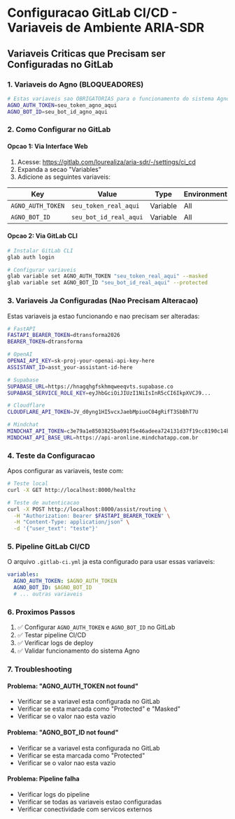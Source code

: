 # Configuracao GitLab CI/CD - Variaveis de Ambiente ARIA-SDR

## Variaveis Criticas que Precisam ser Configuradas no GitLab

### 1. Variaveis do Agno (BLOQUEADORES)
```bash
# Estas variaveis sao OBRIGATORIAS para o funcionamento do sistema Agno
AGNO_AUTH_TOKEN=seu_token_agno_aqui
AGNO_BOT_ID=seu_bot_id_agno_aqui
```

### 2. Como Configurar no GitLab

#### Opcao 1: Via Interface Web
1. Acesse: https://gitlab.com/lourealiza/aria-sdr/-/settings/ci_cd
2. Expanda a secao "Variables"
3. Adicione as seguintes variaveis:

| Key | Value | Type | Environment | Protected | Masked |
|-----|-------|------|-------------|-----------|--------|
| `AGNO_AUTH_TOKEN` | `seu_token_real_aqui` | Variable | All | ✅ | ✅ |
| `AGNO_BOT_ID` | `seu_bot_id_real_aqui` | Variable | All | ✅ | ❌ |

#### Opcao 2: Via GitLab CLI
```bash
# Instalar GitLab CLI
glab auth login

# Configurar variaveis
glab variable set AGNO_AUTH_TOKEN "seu_token_real_aqui" --masked
glab variable set AGNO_BOT_ID "seu_bot_id_real_aqui" --protected
```

### 3. Variaveis Ja Configuradas (Nao Precisam Alteracao)

Estas variaveis ja estao funcionando e nao precisam ser alteradas:

```bash
# FastAPI
FASTAPI_BEARER_TOKEN=dtransforma2026
BEARER_TOKEN=dtransforma

# OpenAI
OPENAI_API_KEY=sk-proj-your-openai-api-key-here
ASSISTANT_ID=asst_your-assistant-id-here

# Supabase
SUPABASE_URL=https://hnagqhgfskhmqweeqvts.supabase.co
SUPABASE_SERVICE_ROLE_KEY=eyJhbGciOiJIUzI1NiIsInR5cCI6IkpXVCJ9...

# Cloudflare
CLOUDFLARE_API_TOKEN=JV_d0yng1HI5vcxJaebMpiuoC04gRifT3SbBhT7U

# Mindchat
MINDCHAT_API_TOKEN=c3e79a1e8503825ba091f5e46adeea724131d37f19cc8190c14ba7d6f5efbc7805125dd0bd5d4806be4caee1efe262d42e8b539fad5691d35872a10e1b84e550acc87c1c782461f452d2f72acdbec7204706a402b5963d74d5f6a9b8ae051ac407216f838780e5f937cf6ba745ea893ee4c52557a924ca451e1134af58
MINDCHAT_API_BASE_URL=https://api-aronline.mindchatapp.com.br
```

### 4. Teste da Configuracao

Apos configurar as variaveis, teste com:

```bash
# Teste local
curl -X GET http://localhost:8000/healthz

# Teste de autenticacao
curl -X POST http://localhost:8000/assist/routing \
  -H "Authorization: Bearer $FASTAPI_BEARER_TOKEN" \
  -H "Content-Type: application/json" \
  -d '{"user_text": "teste"}'
```

### 5. Pipeline GitLab CI/CD

O arquivo `.gitlab-ci.yml` ja esta configurado para usar essas variaveis:

```yaml
variables:
  AGNO_AUTH_TOKEN: $AGNO_AUTH_TOKEN
  AGNO_BOT_ID: $AGNO_BOT_ID
  # ... outras variaveis
```

### 6. Proximos Passos

1. ✅ Configurar `AGNO_AUTH_TOKEN` e `AGNO_BOT_ID` no GitLab
2. ✅ Testar pipeline CI/CD
3. ✅ Verificar logs de deploy
4. ✅ Validar funcionamento do sistema Agno

### 7. Troubleshooting

#### Problema: "AGNO_AUTH_TOKEN not found"
- Verificar se a variavel esta configurada no GitLab
- Verificar se esta marcada como "Protected" e "Masked"
- Verificar se o valor nao esta vazio

#### Problema: "AGNO_BOT_ID not found"
- Verificar se a variavel esta configurada no GitLab
- Verificar se esta marcada como "Protected"
- Verificar se o valor nao esta vazio

#### Problema: Pipeline falha
- Verificar logs do pipeline
- Verificar se todas as variaveis estao configuradas
- Verificar conectividade com servicos externos